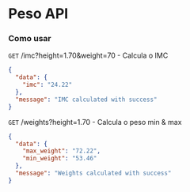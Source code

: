 # Peso API

### Como usar

`GET` /imc?height=1.70&weight=70 - Calcula o IMC
```json
{
  "data": {
    "imc": "24.22"
  },
  "message": "IMC calculated with success"
}
```


`GET` /weights?height=1.70 - Calcula o peso min & max
```json
{
  "data": {
    "max_weight": "72.22",
    "min_weight": "53.46"
  },
  "message": "Weights calculated with success"
}
```
